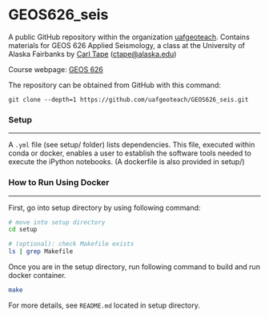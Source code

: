 # GEOS626_seis

A public GitHub repository within the organization
[uafgeoteach](https://github.com/uafgeoteach). Contains materials for GEOS 626 Applied Seismology, a class at the University of Alaska Fairbanks by [Carl Tape](https://sites.google.com/alaska.edu/carltape/) ([ctape@alaska.edu](mailto:ctape@alaska.edu))

Course webpage: [GEOS 626](https://sites.google.com/alaska.edu/carltape/home/teaching/aseis)  

The repository can be obtained from GitHub with this command:
```
git clone --depth=1 https://github.com/uafgeoteach/GEOS626_seis.git
```

### Setup
---
A `.yml` file (see setup/ folder) lists dependencies. This file, executed within conda or docker, enables a user to establish the software tools needed to execute the iPython notebooks. (A dockerfile is also provided in setup/)

### How to Run Using Docker
---

First, go into setup directory by using following command:

```bash
# move into setup directory
cd setup

# (optional): check Makefile exists 
ls | grep Makefile
```


Once you are in the setup directory, run following command to build and run docker container.

``` bash
make
```

For more details, see `README.md` located in setup directory.